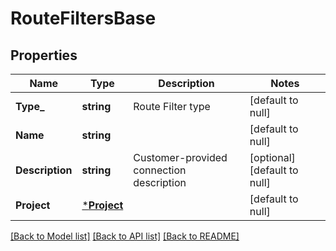 # RouteFiltersBase

## Properties
Name | Type | Description | Notes
------------ | ------------- | ------------- | -------------
**Type_** | **string** | Route Filter type | [default to null]
**Name** | **string** |  | [default to null]
**Description** | **string** | Customer-provided connection description | [optional] [default to null]
**Project** | [***Project**](Project.md) |  | [default to null]

[[Back to Model list]](../README.md#documentation-for-models) [[Back to API list]](../README.md#documentation-for-api-endpoints) [[Back to README]](../README.md)

